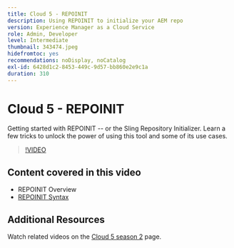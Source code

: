 ```yaml
---
title: Cloud 5 - REPOINIT
description: Using REPOINIT to initialize your AEM repo
version: Experience Manager as a Cloud Service
role: Admin, Developer
level: Intermediate
thumbnail: 343474.jpeg
hidefromtoc: yes
recommendations: noDisplay, noCatalog
exl-id: 6428d1c2-8453-449c-9d57-bb860e2e9c1a
duration: 310
---
```

# Cloud 5 - REPOINIT

Getting started with REPOINIT -- or the Sling Repository Initializer. Learn a few tricks to unlock the power of using this tool and some of its use cases.

>[!VIDEO](https://video.tv.adobe.com/v/343474?quality=12&learn=on)

## Content covered in this video

+ REPOINIT Overview
+ [REPOINIT Syntax](https://sling.apache.org/documentation/bundles/repository-initialization.html#appendix-a-repoinit-syntax-parser-test-scenarios-1)

## Additional Resources

Watch related videos on the [Cloud 5 season 2](../cloud5-season-2.md) page.
